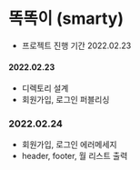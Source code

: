 # 똑똑이 (smarty)
- 프로젝트 진행 기간 2022.02.23

#### 2022.02.23
- 디렉토리 설계
- 회원가입, 로그인 퍼블리싱

### 2022.02.24
- 회원가입, 로그인 에러메세지
- header, footer, 월 리스트 출력